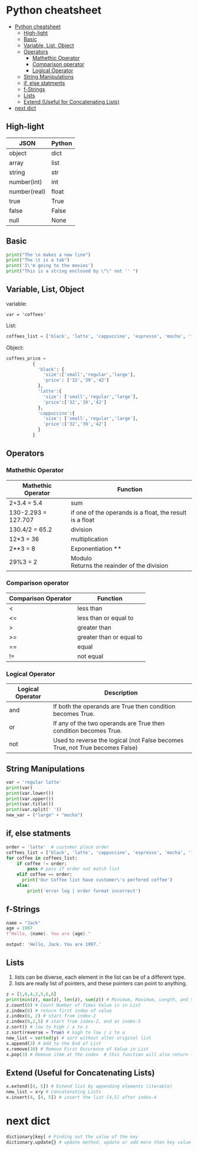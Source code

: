 # Python cheatsheet

<!-- TOC -->

- [Python cheatsheet](#python-cheatsheet)
  - [High-light](#high-light)
  - [Basic](#basic)
  - [Variable, List, Object](#variable-list-object)
  - [Operators](#operators)
    - [Mathethic Operator](#mathethic-operator)
    - [Comparison operator](#comparison-operator)
    - [Logical Operator](#logical-operator)
  - [String Manipulations](#string-manipulations)
  - [if, else statments](#if-else-statments)
  - [f-Strings](#f-strings)
  - [Lists](#lists)
  - [Extend (Useful for Concatenating Lists)](#extend-useful-for-concatenating-lists)
- [next dict](#next-dict)

<!-- /TOC -->

## High-light

| JSON | Python | 
| ---| --- | 
| object | dict | 
| array | list |   
| string | str | 
| number(int) | int | 
| number(real) | float |  
| true | True |  
| false | False | 
| null | None |  


## Basic

```python
print("The \n makes a new line")
print("The \t is a tab")
print('I\'m going to the movies')
print("This is a string enclosed by \"\" not '' ")
```

## Variable, List, Object

variable:
```
var = 'coffees'
```

List:
```python
coffees_list = ['black', 'latte', 'cappuccino', 'espresso', 'mocha', 'flat white', 'irish']
```


Object: 
```python
coffees_price = 
          {
            'black': {   
              'size':['small','regular','large'],
              'price': ['32','39','42']
            },
            'latte':{
              'size': ['small','regular','large'],
              'price':['32','39','42']
            },
            'cappuccino':{
              'size': ['small','regular','large'],
              'price':['32','39','42']
            }
          }
```

## Operators

### Mathethic Operator

Mathethic Operator | Function
--- | --- 
2+3.4 = 5.4 | sum
130-2.293 = 127.707 | if one of the operands is a float, the result is a float
130.4/2 = 65.2 | division
12*3 = 36 | multiplication
2**3 = 8 | Exponentiation **
29%3 = 2 | Modulo <br> Returns the reainder of the division



### Comparison operator

Comparison Operator | Function
--- | --- 
< | less than
<= | less than or equal to
> | greater than
>= | greater than or equal to
== | equal
!= | not equal

### Logical Operator

Logical Operator | Description
--- | ---
and | If both the operands are True then condition becomes True.
or | If any of the two operands are True then condition becomes True. 
not | Used to reverse the logical (not False becomes True, not True becomes False)

## String Manipulations

```python 
var = 'regular latte'
print(var)
print(var.lower())
print(var.upper())
print(var.title())
print(var.split(' '))
new_var = ("large" + "mocha")
```

## if, else statments
```python
order = 'latte'  # customer place order
coffees_list = ['black', 'latte', 'cappuccino', 'espresso', 'mocha', 'flat white', 'irish']  # our shop's product list
for coffee in coffees_list: 
    if coffee != order: 
        pass # pass if order not match list
    elif coffee == order:
      print('Our Coffee list have customer\'s perfered coffee')
    else:
        print('error log | order format incorrect')
```

## f-Strings
```python
name = "Jack"
age = 1997
f"Hello, {name}. You are {age}."

output: 'Hello, Jack. You are 1997.'

```


## Lists
1. lists can be diverse, each element in the list can be of a different type.
2. lists are really list of pointers, and these pointers can point to anything.

```python
z = [1,6,4,2,5,6,6]
print(min(z), max(z), len(z), sum(z)) # Minimum, Maximum, Length, and Sum of a list
z.count(6) # Count Number of Times Value is in List
z.index(6) # return first index of value
z.index(6, 2) # start from index-2
z.index(6,2,5) # start from index-2, end at index-5
z.sort() # low to high / a to z
z.sort(reverse = True) # high to low / z to a
new_list = sorted(y) # sort without alter original list
x.append(3) # Add to the End of List
x.remove(10) # Remove First Occurence of Value in List
x.pop(3) # Remove item at the index  # this function will also return the item you removed from the list  # Default is the last index
```

## Extend (Useful for Concatenating Lists)
```python
x.extend([4, 5]) # Extend list by appending elements (iterable)
new_list = x+y # Concatenating Lists
x.insert(4, [4, 5]) # insert the list [4,5] after index-4
```

# next dict
```python
dictionary[key] # Finding out the value of the key
dictionary.update{} # update method, update or add more than key value pair at a time 

```